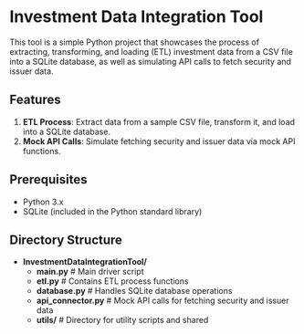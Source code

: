 # Investment Data Integration Tool

This tool is a simple Python project that showcases the process of extracting, transforming, and loading (ETL) investment data from a CSV file into a SQLite database, as well as simulating API calls to fetch security and issuer data.

## Features

1. **ETL Process**: Extract data from a sample CSV file, transform it, and load into a SQLite database.
2. **Mock API Calls**: Simulate fetching security and issuer data via mock API functions.

## Prerequisites

- Python 3.x
- SQLite (included in the Python standard library)

## Directory Structure
- **InvestmentDataIntegrationTool/**
  - **main.py**               # Main driver script
  - **etl.py**                # Contains ETL process functions
  - **database.py**           # Handles SQLite database operations
  - **api_connector.py**      # Mock API calls for fetching security and issuer data
  - **utils/**                # Directory for utility scripts and shared

